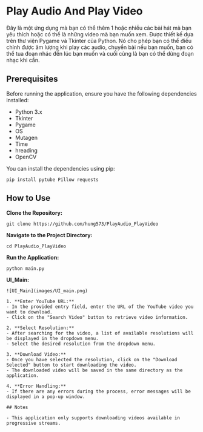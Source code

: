 # Play Audio And Play Video

Đây là một ứng dụng mà bạn có thể thêm 1 hoặc nhiều các bài hát mà bạn yêu thích hoặc có thể là những video mà bạn muốn xem. Được thiết kế dựa trên thư viện Pygame và Tkinter của Python. Nó cho phép bạn có thể điều chỉnh được âm lượng khi play các audio, chuyển bài nếu bạn muốn, bạn có thể tua đoạn nhác đến lúc bạn muốn và cuối cùng là bạn có thể dừng đoạn nhạc khi cần.

## Prerequisites

Before running the application, ensure you have the following dependencies installed:

- Python 3.x
- Tkinter
- Pygame
- OS
- Mutagen
- Time
- hreading
- OpenCV

You can install the dependencies using pip:

```
pip install pytube Pillow requests
```
## How to Use

**Clone the Repository:**
```
git clone https://github.com/hung573/PlayAudio_PlayVideo
```
**Navigate to the Project Directory:** 
```
cd PlayAudio_PlayVideo
```
**Run the Application:** 
```
python main.py
```
**UI_Main:** 
```
![UI_Main](images/UI_main.png)

1. **Enter YouTube URL:**
- In the provided entry field, enter the URL of the YouTube video you want to download.
- Click on the "Search Video" button to retrieve video information.

2. **Select Resolution:**
- After searching for the video, a list of available resolutions will be displayed in the dropdown menu.
- Select the desired resolution from the dropdown menu.

3. **Download Video:**
- Once you have selected the resolution, click on the "Download Selected" button to start downloading the video.
- The downloaded video will be saved in the same directory as the application.

4. **Error Handling:**
- If there are any errors during the process, error messages will be displayed in a pop-up window.

## Notes

- This application only supports downloading videos available in progressive streams.